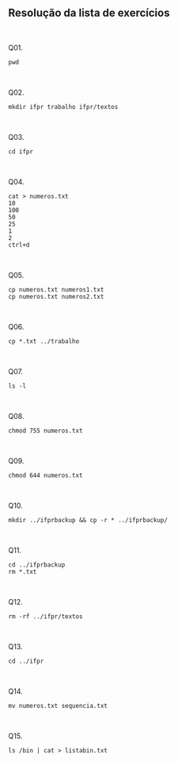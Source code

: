 ## Resolução da lista de exercícios

<br/>

Q01. 
```properties
pwd
```

<br/>

Q02.
```properties
mkdir ifpr trabalho ifpr/textos
```

<br/>

Q03.
```properties
cd ifpr
```

<br/>

Q04.
```properties
cat > numeros.txt
10
100
50
25
1
2
ctrl+d
```

<br/>

Q05.
```properties
cp numeros.txt numeros1.txt
cp numeros.txt numeros2.txt
```

<br/>

Q06.
```properties
cp *.txt ../trabalho
```

<br/>

Q07.
```properties
ls -l
``` 

<br/>

Q08.
```properties
chmod 755 numeros.txt 
```

<br/>

Q09.
```properties
chmod 644 numeros.txt
```

<br/>

Q10.
```properties
mkdir ../ifprbackup && cp -r * ../ifprbackup/
```

<br/>

Q11.
```properties
cd ../ifprbackup 
rm *.txt 
```

<br/>

Q12.
```properties
rm -rf ../ifpr/textos
```

<br/>

Q13.
```properties
cd ../ifpr
```

<br/>

Q14.
```properties
mv numeros.txt sequencia.txt
```

<br/>

Q15.
```properties
ls /bin | cat > listabin.txt
```